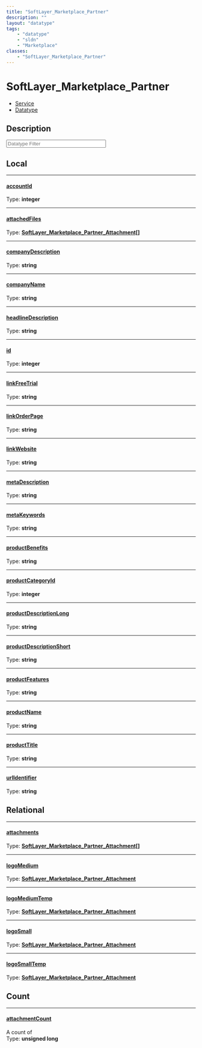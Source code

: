 ```yaml
---
title: "SoftLayer_Marketplace_Partner"
description: ""
layout: "datatype"
tags:
    - "datatype"
    - "sldn"
    - "Marketplace"
classes:
    - "SoftLayer_Marketplace_Partner"
---
```


# SoftLayer_Marketplace_Partner
<div id='service-datatype'>
    <ul id='sldn-reference-tabs'>
    <li id='service'> <a href='/reference/services/SoftLayer_Marketplace_Partner' >Service</a></li>    <li id='datatype'> <a href='/reference/datatypes/SoftLayer_Marketplace_Partner' >Datatype</a></li>
    </ul>
</div>

## Description 






<!-- Filer BEGIN -->
<div class="view-filters">
        <div class="clearfix">
            <div class="search-input-box">
                <input placeholder="Datatype Filter" onkeyup="titleSearch(inputId='prop-input', divId='properties', elementClass='prop-row')" 
                    type="text" id="prop-input" value="" size="30" maxlength="128" class="form-text">
            </div>
        </div>
</div>
<!-- Filer END -->

<div id="properties" class="content">
<div id="localProperties" class="prop-content" >

## Local
<div class="prop-row">

-----
[accountId]: #accountid
#### [accountId]
  
<span class="type-label">Type: </span>**integer**


</div>
<div class="prop-row">

-----
[attachedFiles]: #attachedfiles
#### [attachedFiles]
  
<span class="type-label">Type: </span>**<a href='/reference/datatypes/SoftLayer_Marketplace_Partner_Attachment'>SoftLayer_Marketplace_Partner_Attachment[] </a>**


</div>
<div class="prop-row">

-----
[companyDescription]: #companydescription
#### [companyDescription]
  
<span class="type-label">Type: </span>**string**


</div>
<div class="prop-row">

-----
[companyName]: #companyname
#### [companyName]
  
<span class="type-label">Type: </span>**string**


</div>
<div class="prop-row">

-----
[headlineDescription]: #headlinedescription
#### [headlineDescription]
  
<span class="type-label">Type: </span>**string**


</div>
<div class="prop-row">

-----
[id]: #id
#### [id]
  
<span class="type-label">Type: </span>**integer**


</div>
<div class="prop-row">

-----
[linkFreeTrial]: #linkfreetrial
#### [linkFreeTrial]
  
<span class="type-label">Type: </span>**string**


</div>
<div class="prop-row">

-----
[linkOrderPage]: #linkorderpage
#### [linkOrderPage]
  
<span class="type-label">Type: </span>**string**


</div>
<div class="prop-row">

-----
[linkWebsite]: #linkwebsite
#### [linkWebsite]
  
<span class="type-label">Type: </span>**string**


</div>
<div class="prop-row">

-----
[metaDescription]: #metadescription
#### [metaDescription]
  
<span class="type-label">Type: </span>**string**


</div>
<div class="prop-row">

-----
[metaKeywords]: #metakeywords
#### [metaKeywords]
  
<span class="type-label">Type: </span>**string**


</div>
<div class="prop-row">

-----
[productBenefits]: #productbenefits
#### [productBenefits]
  
<span class="type-label">Type: </span>**string**


</div>
<div class="prop-row">

-----
[productCategoryId]: #productcategoryid
#### [productCategoryId]
  
<span class="type-label">Type: </span>**integer**


</div>
<div class="prop-row">

-----
[productDescriptionLong]: #productdescriptionlong
#### [productDescriptionLong]
  
<span class="type-label">Type: </span>**string**


</div>
<div class="prop-row">

-----
[productDescriptionShort]: #productdescriptionshort
#### [productDescriptionShort]
  
<span class="type-label">Type: </span>**string**


</div>
<div class="prop-row">

-----
[productFeatures]: #productfeatures
#### [productFeatures]
  
<span class="type-label">Type: </span>**string**


</div>
<div class="prop-row">

-----
[productName]: #productname
#### [productName]
  
<span class="type-label">Type: </span>**string**


</div>
<div class="prop-row">

-----
[productTitle]: #producttitle
#### [productTitle]
  
<span class="type-label">Type: </span>**string**


</div>
<div class="prop-row">

-----
[urlIdentifier]: #urlidentifier
#### [urlIdentifier]
  
<span class="type-label">Type: </span>**string**


</div>
</div>
<!-- LOCAL PROPERTY END -->

<div id="relationalProperties"  class="prop-content" >

## Relational
<div class="prop-row">

-----
[attachments]: #attachments
#### [attachments]
  
<span class="type-label">Type: </span>**<a href='/reference/datatypes/SoftLayer_Marketplace_Partner_Attachment'>SoftLayer_Marketplace_Partner_Attachment[] </a>**


</div>
<div class="prop-row">

-----
[logoMedium]: #logomedium
#### [logoMedium]
  
<span class="type-label">Type: </span>**<a href='/reference/datatypes/SoftLayer_Marketplace_Partner_Attachment'>SoftLayer_Marketplace_Partner_Attachment </a>**


</div>
<div class="prop-row">

-----
[logoMediumTemp]: #logomediumtemp
#### [logoMediumTemp]
  
<span class="type-label">Type: </span>**<a href='/reference/datatypes/SoftLayer_Marketplace_Partner_Attachment'>SoftLayer_Marketplace_Partner_Attachment </a>**


</div>
<div class="prop-row">

-----
[logoSmall]: #logosmall
#### [logoSmall]
  
<span class="type-label">Type: </span>**<a href='/reference/datatypes/SoftLayer_Marketplace_Partner_Attachment'>SoftLayer_Marketplace_Partner_Attachment </a>**


</div>
<div class="prop-row">

-----
[logoSmallTemp]: #logosmalltemp
#### [logoSmallTemp]
  
<span class="type-label">Type: </span>**<a href='/reference/datatypes/SoftLayer_Marketplace_Partner_Attachment'>SoftLayer_Marketplace_Partner_Attachment </a>**


</div>

## Count
<div class="prop-row">

-----
[attachmentCount]: #attachmentcount
#### [attachmentCount]
A count of    
<span class="type-label">Type: </span>**unsigned long**


</div>
</div>


